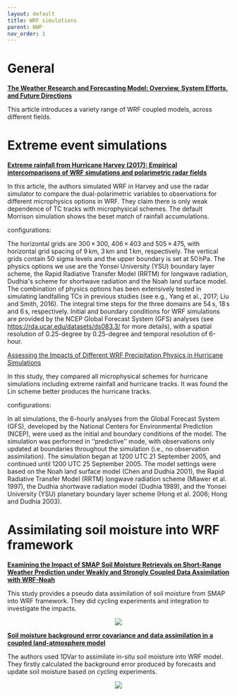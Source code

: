 ```yaml
---
layout: default
title: WRF simulations
parent: NWP
nav_order: 1
---
```


# General

[__The Weather Research and Forecasting Model: Overview, System Efforts, and Future Directions__](https://journals.ametsoc.org/view/journals/bams/98/8/bams-d-15-00308.1.xml#bib8)

This article introduces a variety range of WRF coupled models, across different fields.

# Extreme event simulations

[__Extreme rainfall from Hurricane Harvey (2017): Empirical intercomparisons of WRF simulations and polarimetric radar fields__](https://www.sciencedirect.com/science/article/pii/S0169809518314327#bb0210)

In this article, the authors simulated WRF in Harvey and use the radar simulator to compare the dual-polarimetric variables to observations for different microphysics options in WRF. They claim there is only weak dependence of TC tracks with microphysical schemes. The default Morrison simulation shows the beset match of rainfall accumulations.

configurations:

The horizontal grids are 300 × 300, 406 × 403 and 505 × 475, with horizontal grid spacing of 9 km, 3 km and 1 km, respectively. The vertical grids contain 50 sigma levels and the upper boundary is set at 50 hPa. The physics options we use are the Yonsei University (YSU) boundary layer scheme, the Rapid Radiative Transfer Model (RRTM) for longwave radiation, Dudhia's scheme for shortwave radiation and the Noah land surface model. The combination of physics options has been extensively tested in simulating landfalling TCs in previous studies (see e.g., Yang et al., 2017; Liu and Smith, 2016). The integral time steps for the three domains are 54 s, 18 s and 6 s, respectively. Initial and boundary conditions for WRF simulations are provided by the NCEP Global Forecast System (GFS) analyses (see https://rda.ucar.edu/datasets/ds083.3/ for more details), with a spatial resolution of 0.25-degree by 0.25-degree and temporal resolution of 6-hour.

[Assessing the Impacts of Different WRF Precipitation Physics in Hurricane Simulations](https://journals.ametsoc.org/view/journals/wefo/27/4/waf-d-10-05000_1.xml)

In this study, they compared all microphysical schemes for hurricane simulations including extreme rainfall and hurricane tracks. It was found the Lin scheme better produces the hurricane tracks.

configurations:

In all simulations, the 6-hourly analyses from the Global Forecast System (GFS), developed by the National Centers for Environmental Prediction (NCEP), were used as the initial and boundary conditions of the model. The simulation was performed in ‘‘predictive’’ mode, with observations only updated at boundaries throughout the simulation (i.e., no observation assimilation). The simulation began at 1200 UTC 21 September 2005, and continued until 1200 UTC 25 September 2005. The model settings were based on the Noah land surface model (Chen and Dudhia 2001), the Rapid Radiative Transfer Model (RRTM) longwave radiation scheme (Mlawer et al. 1997), the Dudhia shortwave radiation model (Dudhia 1989), and the Yonsei University (YSU) planetary boundary layer scheme (Hong et al. 2006; Hong and Dudhia 2003).

 
# Assimilating soil moisture into WRF framework

__[Examining the Impact of SMAP Soil Moisture Retrievals on Short-Range Weather Prediction under Weakly and Strongly Coupled Data Assimilation with WRF-Noah](https://journals.ametsoc.org/view/journals/mwre/147/12/mwr-d-19-0017.1.xml)__

This study provides a pseudo data assimilation of soil moisture from SMAP into WRF framework. They did cycling experiments and integration to investigate the impacts.

<p align="center">
 <img src="https://journals.ametsoc.org/view/journals/mwre/147/12/full-mwr-d-19-0017.1-f5.jpg">
</p>

__[Soil moisture background error covariance and data assimilation in a coupled land-atmosphere model](https://agupubs.onlinelibrary.wiley.com/doi/full/10.1002/2015WR017548)__

The authors used 1DVar to assimilate in-situ soil moisture into WRF model. They firstly calculated the background error produced by forecasts and update soil moisture based on cycling experiments.

<p align="center">
 <img src="https://agupubs.onlinelibrary.wiley.com/cms/asset/ba0cfb4f-b54d-4779-9874-ad8503b61ccc/wrcr22436-fig-0001-m.jpg">
</p>
